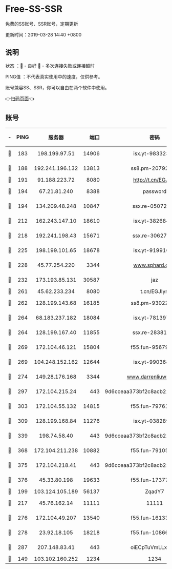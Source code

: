 # Free-SS-SSR

免费的SS账号、SSR账号，定期更新

更新时间：2019-03-28 14:40 +0800

## 说明

状态     ：🙂 - 良好 🙁 - 多次连接失败或连接超时

PING值   ：不代表真实使用中的速度，仅供参考。

账号兼容SS、SSR，你可以自由在两个软件中使用。

👉[扫码页面](https://liesauer.github.io/Free-SS-SSR/)👈

## 账号

|-|PING|服务器|端口|密码|加密方式|区域|
|:----:|:----:|:-----:|-----:|:----:|:----:|:----:|
|🙂|183|198.199.97.51|14906|isx.yt-98332300|aes-256-cfb|US|
|🙂|188|192.241.196.132|13813|ss8.pm-20792898|aes-256-cfb|US|
|🙂|191|91.188.223.72|8080|http://t.cn/EGJIyrl|rc4-md5|RU|
|🙂|194|67.21.81.240|8388|password|aes-256-cfb|US|
|🙂|194|134.209.48.248|10847|ssx.re-05072689|aes-256-cfb|US|
|🙂|212|162.243.147.10|18610|isx.yt-38268471|aes-256-cfb|US|
|🙂|218|192.241.198.43|15671|ssx.re-30627784|aes-256-cfb|US|
|🙂|225|198.199.101.65|18678|isx.yt-91991636|aes-256-cfb|US|
|🙂|228|45.77.254.220|3344|www.sphard.com|aes-256-cfb|SG|
|🙂|232|173.193.85.131|30587|jaz|aes-256-cfb|US|
|🙂|261|45.62.233.234|8080|t.cn/EGJIyrl|rc4-md5|CA|
|🙂|262|128.199.143.68|16185|ss8.pm-93022254|aes-256-cfb|SG|
|🙂|264|68.183.237.182|18084|isx.yt-78139747|aes-256-cfb|SG|
|🙂|264|128.199.167.40|11855|ssx.re-28381308|aes-256-cfb|SG|
|🙂|269|172.104.46.121|15804|f55.fun-95679008|aes-256-cfb|SG|
|🙂|269|104.248.152.162|12644|isx.yt-99036844|aes-256-cfb|SG|
|🙂|274|149.28.176.168|3344|www.darrenliuwei.com|aes-256-cfb|AU|
|🙂|297|172.104.215.24|443|9d6cceaa373bf2c8acb22e60b6a58be6|aes-256-cfb|US|
|🙂|303|172.104.55.132|14815|f55.fun-79761040|aes-256-cfb|SG|
|🙂|309|128.199.168.84|11276|isx.yt-03828931|aes-256-cfb|SG|
|🙂|339|198.74.58.40|443|9d6cceaa373bf2c8acb22e60b6a58be6|aes-256-cfb|US|
|🙂|368|172.104.211.238|10882|f55.fun-79105579|aes-256-cfb|US|
|🙂|375|172.104.218.41|443|9d6cceaa373bf2c8acb22e60b6a58be6|aes-256-cfb|US|
|🙂|376|45.33.80.198|19633|f55.fun-17377809|aes-256-cfb|US|
|🙂|199|103.124.105.189|56137|ZqadY7|chacha20|US|
|🙂|217|45.76.162.14|11111|11111|aes-256-cfb|SG|
|🙂|276|172.104.49.207|13540|f55.fun-16133449|aes-256-cfb|SG|
|🙂|278|23.92.18.105|18218|f55.fun-10866563|aes-256-cfb|US|
|🙂|287|207.148.83.41|443|oiECpTuVmLLxk4Ts|aes-256-cfb|AU|
|🙁|149|103.102.160.252|1234|1234|rc4-md5|JP|

